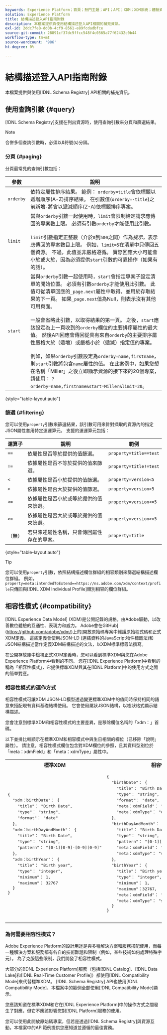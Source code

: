 ```yaml
---
keywords: Experience Platform；首頁；熱門主題；API；API；XDM；XDM系統；體驗資料模型；體驗資料模型；資料模型；資料模型；結構描述登入；結構描述登入；相容性；相容性；相容性模式；相容性模式；欄位型別；欄位型別；
solution: Experience Platform
title: 結構描述登入API指南附錄
description: 本檔案提供與使用結構描述登入API相關的補充資訊。
exl-id: 2ddc7fe8-dd0b-4cf9-8561-e89fcdadbfce
source-git-commit: 28891cf37dc9ffcc548f4c0565a77f62432c0b44
workflow-type: tm+mt
source-wordcount: '986'
ht-degree: 0%

---
```


# 結構描述登入API指南附錄

本檔案提供與使用[!DNL Schema Registry] API相關的補充資訊。

## 使用查詢引數 {#query}

[!DNL Schema Registry]支援在列出資源時，使用查詢引數來分頁和篩選結果。

>[!NOTE]
>
>合併多個查詢引數時，必須以&amp;符號(`&`)分隔。

### 分頁 {#paging}

分頁最常見的查詢引數包括：

| 參數 | 說明 |
| --- | --- |
| `orderby` | 依特定屬性排序結果。 範例： `orderby=title`會依標題以遞增順序(A-Z)排序結果。 在引數值(`orderby=-title`)之前新增`-`將會以遞減順序(Z-A)依標題排序專案。 |
| `limit` | 當與`orderby`引數一起使用時，`limit`會限制給定請求應傳回的專案數上限。 必須有引數`orderby`才能使用此引數。<br><br> `limit`引數指定正整數（介於`0`到`500`之間）作為&#x200B;*提示*，表示應傳回的專案數目上限。 例如，`limit=5`在清單中只傳回五個資源。 不過，此值並非嚴格遵循。 實際回應大小可能會小於或大於，因為必須提供`start`引數的可靠操作（如果有的話）。 |
| `start` | 當與`orderby`引數一起使用時，`start`會指定專案子設定清單的開始位置。 必須有引數`orderby`才能使用此引數。 此值可從清單回應的`_page.next`屬性中取得，並用於存取結果的下一頁。 如果`_page.next`值為Null，則表示沒有其他可用頁面。<br><br>一般會省略此引數，以取得結果的第一頁。 之後，`start`應該設定為上一頁收到的`orderby`欄位的主要排序屬性的最大值。 然後API回應會傳回從具有來自`orderby`的主要排序屬性嚴格大於（遞增）或嚴格小於（遞減）指定值的專案。<br><br>例如，如果`orderby`引數設定為`orderby=name,firstname`，則`start`引數將包含`name`屬性的值。 在此案例中，如果您想在名稱「Miller」之後立即顯示資源的接下來的20個專案，請使用： `?orderby=name,firstname&start=Miller&limit=20`。 |

{style="table-layout:auto"}

### 篩選 {#filtering}

您可以使用`property`引數來篩選結果，該引數可用來針對擷取的資源內的指定JSON屬性套用特定運運算元。 支援的運運算元包括：

| 運算子 | 說明 | 範例 |
| --- | --- | --- |
| `==` | 依屬性是否等於提供的值篩選。 | `property=title==test` |
| `!=` | 依據屬性是否不等於提供的值來篩選。 | `property=title!=test` |
| `<` | 依據屬性是否小於提供的值篩選。 | `property=version<5` |
| `>` | 依據屬性是否大於提供的值篩選。 | `property=version>5` |
| `<=` | 依據屬性是否小於或等於提供的值來篩選。 | `property=version<=5` |
| `>=` | 依據屬性是否大於或等於提供的值來篩選。 | `property=version>=5` |
| （無） | 若只陳述屬性名稱，只會傳回屬性存在的專案。 | `property=title` |

{style="table-layout:auto"}

>[!TIP]
>
>您可以使用`property`引數，依照結構描述欄位群組的相容類別來篩選結構描述欄位群組。 例如，`property=meta:intendedToExtend==https://ns.adobe.com/xdm/context/profile`只傳回與[!DNL XDM Individual Profile]類別相容的欄位群組。

## 相容性模式 {#compatibility}

[!DNL Experience Data Model] (XDM)是公開記錄的規格，由Adobe驅動，以改善數位體驗的互通性、表現力和威力。 Adobe會在GitHub](https://github.com/adobe/xdm/)上的[開放原始碼專案中維護原始程式碼和正式XDM定義。 這些定義會使用JSON-LD (連結資料的JavaScript物件標籤法)和JSON結構描述當作定義XDM結構描述的文法，以XDM標準標籤法撰寫。

在公開存放庫中檢視正式XDM定義時，您可以看到標準XDM與您在Adobe Experience Platform中看到的不同。 您在[!DNL Experience Platform]中看到的稱為「相容性模式」，它提供標準XDM與其在[!DNL Platform]中的使用方式之間的簡單對應。

### 相容性模式的運作方式

相容性模式可讓XDM JSON-LD模型透過變更標準XDM中的值同時保持相同的語意來搭配現有資料基礎結構使用。 它會使用巢狀JSON結構，以樹狀格式顯示結構描述。

您會注意到標準XDM和相容性模式的主要差異，是移除欄位名稱的「xdm：」首碼。

以下並排比較顯示在標準XDM和相容模式中與生日相關的欄位（已移除「說明」屬性）。 請注意，相容性模式欄位包含對XDM欄位的參照，且其資料型別位於「meta：xdmField」和「meta：xdmType」屬性中。

<table style="table-layout:auto">
  <th>標準XDM</th>
  <th>相容性模式</th>
  <tr>
  <td>
  <pre class=" language-json">
{
  "xdm：birthDate"： {
    "title"： "Birth Date"，
    "type"： "string"，
    "format"： "date"
  }，
  "xdm：birthDayAndMonth"： {
    "title"： "Birth Date"，
    "type"： "string"，
    "pattern"： "[0-1][0-9]-[0-9][0-9]"
  }，
  "xdm：birthYear"： {
    "title"： "Birth year"，
    "type"： "integer"，
    "minimum"： 1，
    "maximum"： 32767
  }
}
  </pre>
  </td>
  <td>
  <pre class=" language-json">
{
  "birthDate"： {
    "title"： "Birth Date"，
    "type"： "string"，
    "format"： "date"，
    "meta：xdmField"： "xdm：birthDate"，
    "meta：xdmType"： "date"
  }，
  "birthDayAndMonth"： {
    "title"： "Birth Date"，
    "type"： "string"，
    "pattern"： "[0-1][0-9]-[0-9][0-9]"，
    "meta：xdmField"： "xdm：birthDayAndMonth"，
    "meta：xdmType"： "string"
  }，
  "birthYear"： {
    "title"： "Birth year"，
    "type"： "integer"，
    "minimum"： 1，
    "maximum"：32767，
    "meta：xdmField"： "xdm：birthYear"，
    "meta：xdmType"： "short"
  }
}
      </pre>
  </td>
  </tr>
</table>

### 為何需要相容性模式？

Adobe Experience Platform的設計用途是與多種解決方案和服務搭配使用，而每一種解決方案和服務都有各自的技術難題和限制（例如，某些技術如何處理特殊字元）。 為了克服這些限制，我們開發了相容性模式。

大部分的[!DNL Experience Platform]服務（包括[!DNL Catalog]、[!DNL Data Lake]和[!DNL Real-Time Customer Profile]）都使用[!DNL Compatibility Mode]來代替標準XDM。 [!DNL Schema Registry] API也使用[!DNL Compatibility Mode]，本檔案中的範例全部使用[!DNL Compatibility Mode]顯示。

您應該知道在標準XDM和它在[!DNL Experience Platform]中的操作方式之間發生了對應，但它不應該影響您對[!DNL Platform]服務的使用。

您可以使用此開放原始碼專案，但若是透過[!DNL Schema Registry]與資源互動，本檔案中的API範例提供您應知道並遵循的最佳實務。
